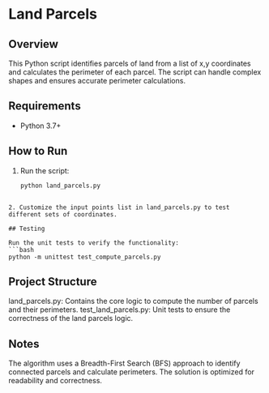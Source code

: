 # Land Parcels

## Overview

This Python script identifies parcels of land from a list of x,y coordinates and calculates the perimeter of each parcel. The script can handle complex shapes and ensures accurate perimeter calculations.

## Requirements

- Python 3.7+

## How to Run

1. Run the script:
   ```bash
   python land_parcels.py
  ```

2. Customize the input points list in land_parcels.py to test different sets of coordinates.

## Testing

Run the unit tests to verify the functionality:
```bash
python -m unittest test_compute_parcels.py
```

## Project Structure

land_parcels.py: Contains the core logic to compute the number of parcels and their perimeters.
test_land_parcels.py: Unit tests to ensure the correctness of the land parcels logic.

## Notes

The algorithm uses a Breadth-First Search (BFS) approach to identify connected parcels and calculate perimeters.
The solution is optimized for readability and correctness.